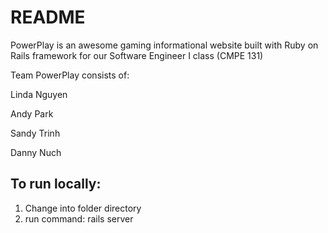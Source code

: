 # README
PowerPlay is an awesome gaming informational website built with Ruby on Rails framework for our Software Engineer I class (CMPE 131) 

Team PowerPlay consists of:

Linda Nguyen

Andy Park

Sandy Trinh

Danny Nuch

<h2> To run locally: </h2> 

1. Change into folder directory 
2. run command:   rails server
